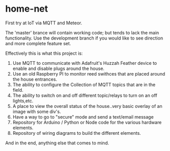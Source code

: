 # home-net
First try at IoT via MQTT and Meteor.

The 'master' brance will contain working code; but tends to lack the main functionality.  Use the development branch if you would like to see direction and more complete feature set.

Effectively this is what this project is:

1. Use MQTT to communicate with Adafruit's Huzzah Feather device to enable and disable plugs around the house.
2. Use an old Raspberry PI to monitor reed swithces that are placed around the house entrances.
3. The ability to configure the Collection of MQTT topics that are in the field.
4. The ability to switch on and off different topic/relays to turn on an off lights,etc.
5. A place to view the overall status of the house..very basic overlay of an image with some div's.
6. Have a way to go to "secure" mode and send a text/email message
7. Repository for Arduino / Python or Node code for the various hardware elements.
8. Repository of wiring diagrams to build the different elements.

And in the end, anything else that comes to mind.

